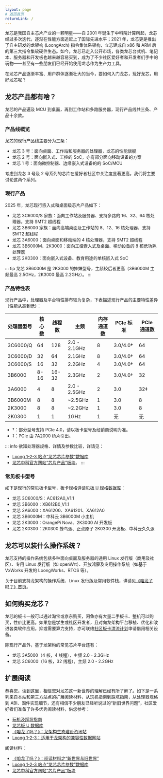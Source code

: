```yaml
---
layout: page
# 返回首页
returnLink: /
---
```


<ChildHeader>
<template #pageTitle>走向新世界！</template>
<template #pageSubTitle>欢迎来到 x86 和 ARM 远山之外的龙芯世界</template>
</ChildHeader>

<div class="body_content">

龙芯是我国自主芯片产业的一颗明星——自 2001 年诞生于中科院计算所起，龙芯经过多次迭代，逐渐在性能方面追赶上了国际先进水平；2021 年，龙芯更是推出了自主研发的龙架构 (LoongArch) 指令集体系架构，立志建成自 x86 和 ARM 后的第三大指令集软硬件生态。如今，龙芯已走入公开市场，各类龙芯台式机、笔记本、服务器和开发板也越来越容易买到，成为了不少社区爱好者和开发者们手中的玩物——甚至有一些朋友们已经开始使用龙芯作为生产力工具。

在龙芯产品逐渐丰富、用户群体逐渐壮大的当今，要如何入门龙芯，玩好龙芯，用好龙芯呢？

## 龙芯产品都有啥？

龙芯的产品遍及 MCU 到桌面，再到工作站和多路服务器，现行产品线共三条、产品十余款。

### 产品线概览

龙芯的现行产品线主要分为三条：

- 龙芯 3 号：面向桌面、工作站和服务器的处理器，龙芯的性能旗舰
- 龙芯 2 号：面向嵌入式、工控的 SoC，亦有部分面向移动设备的方案
- 龙芯 1 号：面向微控制器、边缘嵌入式设备的的 SoC/MCU

考虑到龙芯 3 号及 2 号系列的芯片在爱好者社区中关注度显著更高，我们将主要讨论这两个系列。

### 现行产品

2025 年，龙芯现行嵌入式和桌面级芯片产品如下：

- 龙芯 3C6000/S 家族：面向工作站及服务器、支持多路的 16、32、64 核处理器，支持 SMT2 超线程
- 龙芯 3B6000 家族：面向高端桌面及工作站的 8、12、16 核处理器，支持 SMT2 超线程
- 龙芯 3A6000：面向桌面和移动端的 4 核处理器，支持 SMT2 超线程
- 龙芯 3B6000M、2K3000：面向工控嵌入式及桌面、移动设备的 8 核低功耗处理器
- 龙芯 2K0300：面向嵌入式设备、教育用途的单核嵌入式 SoC

::: tip
龙芯 3B6000M 是 2K3000 的姊妹型号，主频较后者更高（3B6000M 主频最高 2.5GHz，2K3000 最高 2.2GHz）。
:::

### 产品特性表

现行产品中，处理器及平台特性排布较为复杂，下表描述现行产品的主要特性差异（性能从高到低）：

| 处理器型号 | 核心数 | 线程数 | 主频         | 内存通道数 | PCIe 标准   | PCIe 通道数 |
|------------|--------|--------|--------------|------------|-------------|-------------|
| 3C6000/Q   | 64     | 128    | 2.0 - 2.1GHz | 8          | 3.0/4.0†   | 64          |
| 3C6000/D   | 32     | 64     | 2.1GHz       | 8          | 3.0/4.0†   | 64          |
| 3C6000/S   | 16     | 32     | 2.2GHz       | 4          | 3.0/4.0†   | 64          |
| 3B6000     | 8-16   | 16-32  | 2.3GHz       | 2          | 3.0/4.0†   | 32          |
| 3A6000     | 4      | 8      | 2.0 - 2.5GHz | 2          | 3.0         | 32‡        |
| 3B6000M    | 8      | 8      | ~2.5GHz      | 1          | 3.0         | 8           |
| 2K3000     | 8      | 8      | ~2.2GHz      | 1          | 3.0         | 8           |
| 2K0300     | 1      | 1      | 1GHz         | 1          | 无          | 无          |

- †：部分型号支持 PCIe 4.0，请以板卡型号及经销商说明为准。
- ‡：PCIe 由 7A2000 桥片引出。

::: info
欲知处理器规格、详情及参数比较，详请见：

- [Loong 1-2-3 站点“龙芯芯片参数”数据库](https://loong123.cn/chips/)
- [龙芯中科官方网站“芯片产品”板块](https://www.loongson.cn/product/channel)。
:::

### 常见板卡型号

如下是现行的常见板卡型号，板卡规格详请见[板 U 规格数据库](/pages/chips-and-boards)：

- 龙芯 3C6000/S：AC612A0_V1.1
- 龙芯 3B6000：XB612B0_V1.1
- 龙芯 3A6000：XA61200、XA61201、XA612A0
- 龙芯 3B6000M：中科云 3B6000M 小主机
- 龙芯 2K3000：OrangePi Nova、2K3000 AI 开发板
- 龙芯 2K0300：2K0300 蜂鸟派、正点原子 2K0300 开发板、中科云久久派

## 龙芯可以装什么操作系统？

龙芯支持的操作系统包括多种面向桌面及服务器的通用 Linux 发行版（商用及社区）、专用 Linux 发行版（如 openWrt）、开放鸿蒙及专用操作系统（如基于 VxWorks 开发的 LoongWorks、RTOS 等）。

关于目前支持龙架构的操作系统、Linux 发行版及常用软件栈，详请见[《咱龙了吗？》首页](https://areweloongyet.com/)。

## 如何购买龙芯？

龙芯的板卡一般可以通过淘宝或京东购买，闲鱼亦有大量二手板卡、整机可以购买，性价比更高。如果您是学生或社区开发者，且对向龙架构平台移植、优化和改进各类软件应用，抑或需要算力支持，亦可联络[社区板卡漂流计划](https://github.com/loongson-community/1024)申请借用相关设备。

除现行产品外，基于龙架构的常见芯片平台还有：

- 龙芯 3A5000（4 核，4 线程），主频 2.0 - 2.3GHz
- 龙芯 3C6000（16 核，32 线程），主频 2.0 - 2.2GHz

## 扩展阅读

恭喜您，读到这里，相信您对龙芯这一新世界的理解已经有所了解了。如下是一系列来自本站和第三方站点的扩展阅读材料，从玩机指南到踩坑指南，从处理器规格到 ABI、固件实现细节，还有相信不少朋友已经听说过的“新旧世界问题”，社区爱好者们准备了许多优秀阅读材料，供您参考：

- [玩机及踩坑指南](/pages/guides)
- [龙芯板 U 数据库](/pages/chips-and-boards)
- [《咱龙了吗？》：龙架构生态建设资讯站](https://areweloongyet.com/)
- [Loong 1-2-3：适用于龙架构的兼容性数据网站](https://loong123.cn/)

阅读材料：

- [《咱龙了吗？》：阅读材料之“新世界与旧世界”](https://areweloongyet.com/docs/intro)
- [Loong 1-2-3 站点“龙芯芯片参数”数据库](https://loong123.cn/chips/)
- [龙芯中科官方网站“芯片产品”板块](https://www.loongson.cn/product/channel)

</div>

<ChildFooter />

<script setup>
import ChildHeader from '/components/ChildHeader.vue'
import ChildFooter from '/components/ChildFooter.vue'
</script>